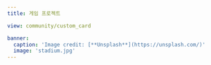```yaml
---
title: 게임 프로젝트

view: community/custom_card

banner:
  caption: 'Image credit: [**Unsplash**](https://unsplash.com/)'
  image: 'stadium.jpg'
---
```

